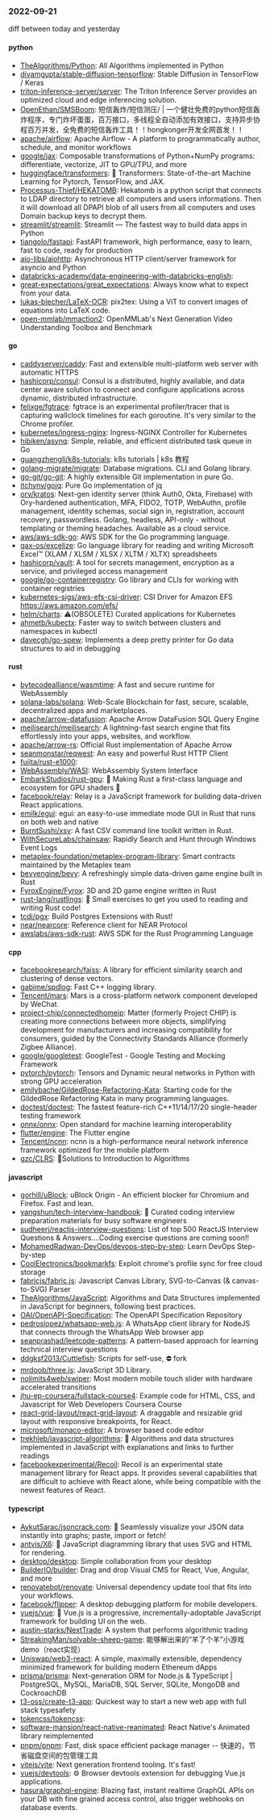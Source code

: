 ### 2022-09-21
diff between today and yesterday

#### python
* [TheAlgorithms/Python](https://github.com/TheAlgorithms/Python): All Algorithms implemented in Python
* [divamgupta/stable-diffusion-tensorflow](https://github.com/divamgupta/stable-diffusion-tensorflow): Stable Diffusion in TensorFlow / Keras
* [triton-inference-server/server](https://github.com/triton-inference-server/server): The Triton Inference Server provides an optimized cloud and edge inferencing solution.
* [OpenEthan/SMSBoom](https://github.com/OpenEthan/SMSBoom): 短信轰炸/短信测压/ | 一个健壮免费的python短信轰炸程序，专门炸坏蛋蛋，百万接口，多线程全自动添加有效接口，支持异步协程百万并发，全免费的短信轰炸工具！！hongkonger开发全网首发！！
* [apache/airflow](https://github.com/apache/airflow): Apache Airflow - A platform to programmatically author, schedule, and monitor workflows
* [google/jax](https://github.com/google/jax): Composable transformations of Python+NumPy programs: differentiate, vectorize, JIT to GPU/TPU, and more
* [huggingface/transformers](https://github.com/huggingface/transformers): 🤗 Transformers: State-of-the-art Machine Learning for Pytorch, TensorFlow, and JAX.
* [Processus-Thief/HEKATOMB](https://github.com/Processus-Thief/HEKATOMB): Hekatomb is a python script that connects to LDAP directory to retrieve all computers and users informations. Then it will download all DPAPI blob of all users from all computers and uses Domain backup keys to decrypt them.
* [streamlit/streamlit](https://github.com/streamlit/streamlit): Streamlit — The fastest way to build data apps in Python
* [tiangolo/fastapi](https://github.com/tiangolo/fastapi): FastAPI framework, high performance, easy to learn, fast to code, ready for production
* [aio-libs/aiohttp](https://github.com/aio-libs/aiohttp): Asynchronous HTTP client/server framework for asyncio and Python
* [databricks-academy/data-engineering-with-databricks-english](https://github.com/databricks-academy/data-engineering-with-databricks-english): 
* [great-expectations/great_expectations](https://github.com/great-expectations/great_expectations): Always know what to expect from your data.
* [lukas-blecher/LaTeX-OCR](https://github.com/lukas-blecher/LaTeX-OCR): pix2tex: Using a ViT to convert images of equations into LaTeX code.
* [open-mmlab/mmaction2](https://github.com/open-mmlab/mmaction2): OpenMMLab's Next Generation Video Understanding Toolbox and Benchmark

#### go
* [caddyserver/caddy](https://github.com/caddyserver/caddy): Fast and extensible multi-platform web server with automatic HTTPS
* [hashicorp/consul](https://github.com/hashicorp/consul): Consul is a distributed, highly available, and data center aware solution to connect and configure applications across dynamic, distributed infrastructure.
* [felixge/fgtrace](https://github.com/felixge/fgtrace): fgtrace is an experimental profiler/tracer that is capturing wallclock timelines for each goroutine. It's very similar to the Chrome profiler.
* [kubernetes/ingress-nginx](https://github.com/kubernetes/ingress-nginx): Ingress-NGINX Controller for Kubernetes
* [hibiken/asynq](https://github.com/hibiken/asynq): Simple, reliable, and efficient distributed task queue in Go
* [guangzhengli/k8s-tutorials](https://github.com/guangzhengli/k8s-tutorials): k8s tutorials | k8s 教程
* [golang-migrate/migrate](https://github.com/golang-migrate/migrate): Database migrations. CLI and Golang library.
* [go-git/go-git](https://github.com/go-git/go-git): A highly extensible Git implementation in pure Go.
* [itchyny/gojq](https://github.com/itchyny/gojq): Pure Go implementation of jq
* [ory/kratos](https://github.com/ory/kratos): Next-gen identity server (think Auth0, Okta, Firebase) with Ory-hardened authentication, MFA, FIDO2, TOTP, WebAuthn, profile management, identity schemas, social sign in, registration, account recovery, passwordless. Golang, headless, API-only - without templating or theming headaches. Available as a cloud service.
* [aws/aws-sdk-go](https://github.com/aws/aws-sdk-go): AWS SDK for the Go programming language.
* [qax-os/excelize](https://github.com/qax-os/excelize): Go language library for reading and writing Microsoft Excel™ (XLAM / XLSM / XLSX / XLTM / XLTX) spreadsheets
* [hashicorp/vault](https://github.com/hashicorp/vault): A tool for secrets management, encryption as a service, and privileged access management
* [google/go-containerregistry](https://github.com/google/go-containerregistry): Go library and CLIs for working with container registries
* [kubernetes-sigs/aws-efs-csi-driver](https://github.com/kubernetes-sigs/aws-efs-csi-driver): CSI Driver for Amazon EFS https://aws.amazon.com/efs/
* [helm/charts](https://github.com/helm/charts): ⚠️(OBSOLETE) Curated applications for Kubernetes
* [ahmetb/kubectx](https://github.com/ahmetb/kubectx): Faster way to switch between clusters and namespaces in kubectl
* [davecgh/go-spew](https://github.com/davecgh/go-spew): Implements a deep pretty printer for Go data structures to aid in debugging

#### rust
* [bytecodealliance/wasmtime](https://github.com/bytecodealliance/wasmtime): A fast and secure runtime for WebAssembly
* [solana-labs/solana](https://github.com/solana-labs/solana): Web-Scale Blockchain for fast, secure, scalable, decentralized apps and marketplaces.
* [apache/arrow-datafusion](https://github.com/apache/arrow-datafusion): Apache Arrow DataFusion SQL Query Engine
* [meilisearch/meilisearch](https://github.com/meilisearch/meilisearch): A lightning-fast search engine that fits effortlessly into your apps, websites, and workflow.
* [apache/arrow-rs](https://github.com/apache/arrow-rs): Official Rust implementation of Apache Arrow
* [seanmonstar/reqwest](https://github.com/seanmonstar/reqwest): An easy and powerful Rust HTTP Client
* [fujita/rust-e1000](https://github.com/fujita/rust-e1000): 
* [WebAssembly/WASI](https://github.com/WebAssembly/WASI): WebAssembly System Interface
* [EmbarkStudios/rust-gpu](https://github.com/EmbarkStudios/rust-gpu): 🐉 Making Rust a first-class language and ecosystem for GPU shaders 🚧
* [facebook/relay](https://github.com/facebook/relay): Relay is a JavaScript framework for building data-driven React applications.
* [emilk/egui](https://github.com/emilk/egui): egui: an easy-to-use immediate mode GUI in Rust that runs on both web and native
* [BurntSushi/xsv](https://github.com/BurntSushi/xsv): A fast CSV command line toolkit written in Rust.
* [WithSecureLabs/chainsaw](https://github.com/WithSecureLabs/chainsaw): Rapidly Search and Hunt through Windows Event Logs
* [metaplex-foundation/metaplex-program-library](https://github.com/metaplex-foundation/metaplex-program-library): Smart contracts maintained by the Metaplex team
* [bevyengine/bevy](https://github.com/bevyengine/bevy): A refreshingly simple data-driven game engine built in Rust
* [FyroxEngine/Fyrox](https://github.com/FyroxEngine/Fyrox): 3D and 2D game engine written in Rust
* [rust-lang/rustlings](https://github.com/rust-lang/rustlings): 🦀 Small exercises to get you used to reading and writing Rust code!
* [tcdi/pgx](https://github.com/tcdi/pgx): Build Postgres Extensions with Rust!
* [near/nearcore](https://github.com/near/nearcore): Reference client for NEAR Protocol
* [awslabs/aws-sdk-rust](https://github.com/awslabs/aws-sdk-rust): AWS SDK for the Rust Programming Language

#### cpp
* [facebookresearch/faiss](https://github.com/facebookresearch/faiss): A library for efficient similarity search and clustering of dense vectors.
* [gabime/spdlog](https://github.com/gabime/spdlog): Fast C++ logging library.
* [Tencent/mars](https://github.com/Tencent/mars): Mars is a cross-platform network component developed by WeChat.
* [project-chip/connectedhomeip](https://github.com/project-chip/connectedhomeip): Matter (formerly Project CHIP) is creating more connections between more objects, simplifying development for manufacturers and increasing compatibility for consumers, guided by the Connectivity Standards Alliance (formerly Zigbee Alliance).
* [google/googletest](https://github.com/google/googletest): GoogleTest - Google Testing and Mocking Framework
* [pytorch/pytorch](https://github.com/pytorch/pytorch): Tensors and Dynamic neural networks in Python with strong GPU acceleration
* [emilybache/GildedRose-Refactoring-Kata](https://github.com/emilybache/GildedRose-Refactoring-Kata): Starting code for the GildedRose Refactoring Kata in many programming languages.
* [doctest/doctest](https://github.com/doctest/doctest): The fastest feature-rich C++11/14/17/20 single-header testing framework
* [onnx/onnx](https://github.com/onnx/onnx): Open standard for machine learning interoperability
* [flutter/engine](https://github.com/flutter/engine): The Flutter engine
* [Tencent/ncnn](https://github.com/Tencent/ncnn): ncnn is a high-performance neural network inference framework optimized for the mobile platform
* [gzc/CLRS](https://github.com/gzc/CLRS): 📓Solutions to Introduction to Algorithms

#### javascript
* [gorhill/uBlock](https://github.com/gorhill/uBlock): uBlock Origin - An efficient blocker for Chromium and Firefox. Fast and lean.
* [yangshun/tech-interview-handbook](https://github.com/yangshun/tech-interview-handbook): 💯 Curated coding interview preparation materials for busy software engineers
* [sudheerj/reactjs-interview-questions](https://github.com/sudheerj/reactjs-interview-questions): List of top 500 ReactJS Interview Questions & Answers....Coding exercise questions are coming soon!!
* [MohamedRadwan-DevOps/devops-step-by-step](https://github.com/MohamedRadwan-DevOps/devops-step-by-step): Learn DevOps Step-by-step
* [CoolElectronics/bookmarkfs](https://github.com/CoolElectronics/bookmarkfs): Exploit chrome's profile sync for free cloud storage
* [fabricjs/fabric.js](https://github.com/fabricjs/fabric.js): Javascript Canvas Library, SVG-to-Canvas (& canvas-to-SVG) Parser
* [TheAlgorithms/JavaScript](https://github.com/TheAlgorithms/JavaScript): Algorithms and Data Structures implemented in JavaScript for beginners, following best practices.
* [OAI/OpenAPI-Specification](https://github.com/OAI/OpenAPI-Specification): The OpenAPI Specification Repository
* [pedroslopez/whatsapp-web.js](https://github.com/pedroslopez/whatsapp-web.js): A WhatsApp client library for NodeJS that connects through the WhatsApp Web browser app
* [seanprashad/leetcode-patterns](https://github.com/seanprashad/leetcode-patterns): A pattern-based approach for learning technical interview questions
* [ddgksf2013/Cuttlefish](https://github.com/ddgksf2013/Cuttlefish): Scripts for self-use, ⛔️ fork
* [mrdoob/three.js](https://github.com/mrdoob/three.js): JavaScript 3D Library.
* [nolimits4web/swiper](https://github.com/nolimits4web/swiper): Most modern mobile touch slider with hardware accelerated transitions
* [jhu-ep-coursera/fullstack-course4](https://github.com/jhu-ep-coursera/fullstack-course4): Example code for HTML, CSS, and Javascript for Web Developers Coursera Course
* [react-grid-layout/react-grid-layout](https://github.com/react-grid-layout/react-grid-layout): A draggable and resizable grid layout with responsive breakpoints, for React.
* [microsoft/monaco-editor](https://github.com/microsoft/monaco-editor): A browser based code editor
* [trekhleb/javascript-algorithms](https://github.com/trekhleb/javascript-algorithms): 📝 Algorithms and data structures implemented in JavaScript with explanations and links to further readings
* [facebookexperimental/Recoil](https://github.com/facebookexperimental/Recoil): Recoil is an experimental state management library for React apps. It provides several capabilities that are difficult to achieve with React alone, while being compatible with the newest features of React.

#### typescript
* [AykutSarac/jsoncrack.com](https://github.com/AykutSarac/jsoncrack.com): 🔮 Seamlessly visualize your JSON data instantly into graphs; paste, import or fetch!
* [antvis/X6](https://github.com/antvis/X6): 🚀 JavaScript diagramming library that uses SVG and HTML for rendering.
* [desktop/desktop](https://github.com/desktop/desktop): Simple collaboration from your desktop
* [BuilderIO/builder](https://github.com/BuilderIO/builder): Drag and drop Visual CMS for React, Vue, Angular, and more
* [renovatebot/renovate](https://github.com/renovatebot/renovate): Universal dependency update tool that fits into your workflows.
* [facebook/flipper](https://github.com/facebook/flipper): A desktop debugging platform for mobile developers.
* [vuejs/vue](https://github.com/vuejs/vue): 🖖 Vue.js is a progressive, incrementally-adoptable JavaScript framework for building UI on the web.
* [austin-starks/NextTrade](https://github.com/austin-starks/NextTrade): A system that performs algorithmic trading
* [StreakingMan/solvable-sheep-game](https://github.com/StreakingMan/solvable-sheep-game): 能够解出来的“羊了个羊”小游戏demo（react实现）
* [Uniswap/web3-react](https://github.com/Uniswap/web3-react): A simple, maximally extensible, dependency minimized framework for building modern Ethereum dApps
* [prisma/prisma](https://github.com/prisma/prisma): Next-generation ORM for Node.js & TypeScript | PostgreSQL, MySQL, MariaDB, SQL Server, SQLite, MongoDB and CockroachDB
* [t3-oss/create-t3-app](https://github.com/t3-oss/create-t3-app): Quickest way to start a new web app with full stack typesafety
* [tokencss/tokencss](https://github.com/tokencss/tokencss): 
* [software-mansion/react-native-reanimated](https://github.com/software-mansion/react-native-reanimated): React Native's Animated library reimplemented
* [pnpm/pnpm](https://github.com/pnpm/pnpm): Fast, disk space efficient package manager -- 快速的，节省磁盘空间的包管理工具
* [vitejs/vite](https://github.com/vitejs/vite): Next generation frontend tooling. It's fast!
* [vuejs/devtools](https://github.com/vuejs/devtools): ⚙️ Browser devtools extension for debugging Vue.js applications.
* [hasura/graphql-engine](https://github.com/hasura/graphql-engine): Blazing fast, instant realtime GraphQL APIs on your DB with fine grained access control, also trigger webhooks on database events.

